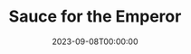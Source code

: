 ---
title: Sauce for the Emperor
date: 2023-09-08T00:00:00
opening_date: 1924-02-25
closing_date:
layout: productions
program:
Theatre: Theatre Jacksonville
cast:
- Donor: Carl Bohenberger
- Io: Charles Cruikshank
- Tritor: Charles Johnston
- Octavia: Lucile Westerfield
- Paula: Martha Brotherton
- Adora: Olive Rosenquist
- Tricanthus: Robert Barker
- Macronius: Robert L. Hutchinson
- Nero: Wade Morrow
crew:
- Director: Harrison Gibbs Prentice
- Stage Setting: Mrs. Strawn Perry
orchestra:
---